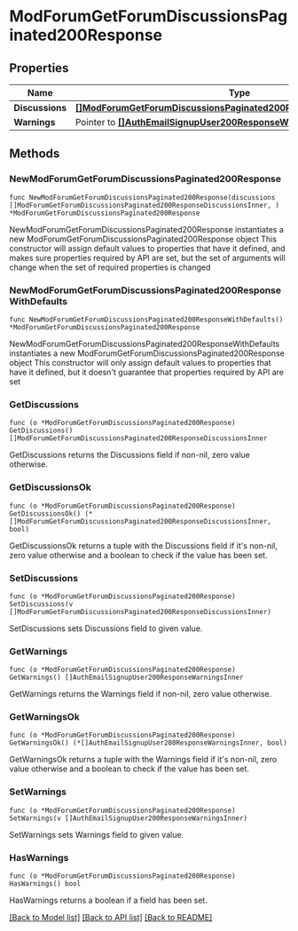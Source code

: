 # ModForumGetForumDiscussionsPaginated200Response

## Properties

Name | Type | Description | Notes
------------ | ------------- | ------------- | -------------
**Discussions** | [**[]ModForumGetForumDiscussionsPaginated200ResponseDiscussionsInner**](ModForumGetForumDiscussionsPaginated200ResponseDiscussionsInner.md) |  | 
**Warnings** | Pointer to [**[]AuthEmailSignupUser200ResponseWarningsInner**](AuthEmailSignupUser200ResponseWarningsInner.md) |  | [optional] 

## Methods

### NewModForumGetForumDiscussionsPaginated200Response

`func NewModForumGetForumDiscussionsPaginated200Response(discussions []ModForumGetForumDiscussionsPaginated200ResponseDiscussionsInner, ) *ModForumGetForumDiscussionsPaginated200Response`

NewModForumGetForumDiscussionsPaginated200Response instantiates a new ModForumGetForumDiscussionsPaginated200Response object
This constructor will assign default values to properties that have it defined,
and makes sure properties required by API are set, but the set of arguments
will change when the set of required properties is changed

### NewModForumGetForumDiscussionsPaginated200ResponseWithDefaults

`func NewModForumGetForumDiscussionsPaginated200ResponseWithDefaults() *ModForumGetForumDiscussionsPaginated200Response`

NewModForumGetForumDiscussionsPaginated200ResponseWithDefaults instantiates a new ModForumGetForumDiscussionsPaginated200Response object
This constructor will only assign default values to properties that have it defined,
but it doesn't guarantee that properties required by API are set

### GetDiscussions

`func (o *ModForumGetForumDiscussionsPaginated200Response) GetDiscussions() []ModForumGetForumDiscussionsPaginated200ResponseDiscussionsInner`

GetDiscussions returns the Discussions field if non-nil, zero value otherwise.

### GetDiscussionsOk

`func (o *ModForumGetForumDiscussionsPaginated200Response) GetDiscussionsOk() (*[]ModForumGetForumDiscussionsPaginated200ResponseDiscussionsInner, bool)`

GetDiscussionsOk returns a tuple with the Discussions field if it's non-nil, zero value otherwise
and a boolean to check if the value has been set.

### SetDiscussions

`func (o *ModForumGetForumDiscussionsPaginated200Response) SetDiscussions(v []ModForumGetForumDiscussionsPaginated200ResponseDiscussionsInner)`

SetDiscussions sets Discussions field to given value.


### GetWarnings

`func (o *ModForumGetForumDiscussionsPaginated200Response) GetWarnings() []AuthEmailSignupUser200ResponseWarningsInner`

GetWarnings returns the Warnings field if non-nil, zero value otherwise.

### GetWarningsOk

`func (o *ModForumGetForumDiscussionsPaginated200Response) GetWarningsOk() (*[]AuthEmailSignupUser200ResponseWarningsInner, bool)`

GetWarningsOk returns a tuple with the Warnings field if it's non-nil, zero value otherwise
and a boolean to check if the value has been set.

### SetWarnings

`func (o *ModForumGetForumDiscussionsPaginated200Response) SetWarnings(v []AuthEmailSignupUser200ResponseWarningsInner)`

SetWarnings sets Warnings field to given value.

### HasWarnings

`func (o *ModForumGetForumDiscussionsPaginated200Response) HasWarnings() bool`

HasWarnings returns a boolean if a field has been set.


[[Back to Model list]](../README.md#documentation-for-models) [[Back to API list]](../README.md#documentation-for-api-endpoints) [[Back to README]](../README.md)


